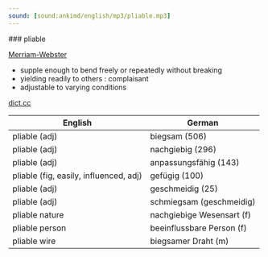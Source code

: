 ```yaml
---
sound: [sound:ankimd/english/mp3/pliable.mp3]
---
```


\### pliable

[Merriam-Webster](https://www.merriam-webster.com/dictionary/pliable)

- supple enough to bend freely or repeatedly without breaking
- yielding readily to others : complaisant
- adjustable to varying conditions

[dict.cc](https://www.dict.cc/pliable)

| English        | German       |
| -------------- | ------------ |
| pliable (adj) | biegsam (506) |
| pliable (adj) | nachgiebig (296) |
| pliable (adj) | anpassungsfähig (143) |
| pliable (fig, easily, influenced, adj) | gefügig (100) |
| pliable (adj) | geschmeidig (25) |
| pliable (adj) | schmiegsam (geschmeidig) |
| pliable nature | nachgiebige Wesensart (f) |
| pliable person | beeinflussbare Person (f) |
| pliable wire | biegsamer Draht (m) |
